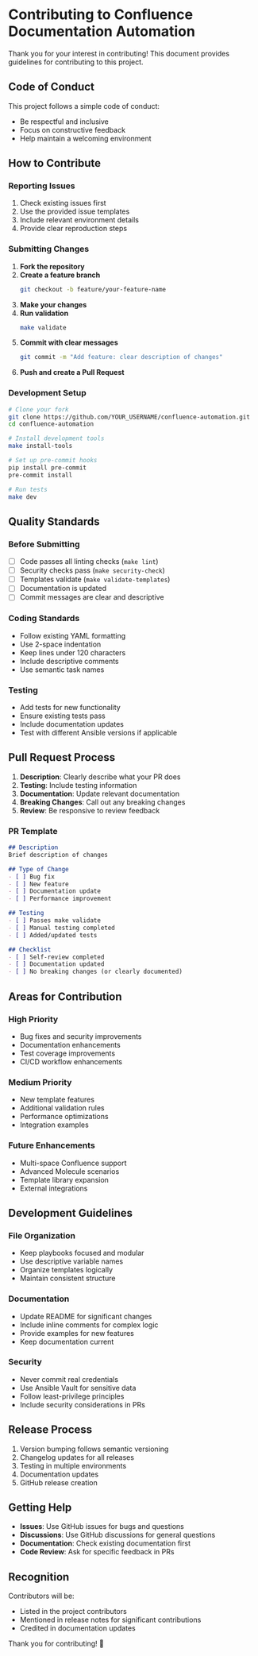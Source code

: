 # Contributing to Confluence Documentation Automation

Thank you for your interest in contributing! This document provides guidelines for contributing to this project.

## Code of Conduct

This project follows a simple code of conduct:
- Be respectful and inclusive
- Focus on constructive feedback
- Help maintain a welcoming environment

## How to Contribute

### Reporting Issues

1. Check existing issues first
2. Use the provided issue templates
3. Include relevant environment details
4. Provide clear reproduction steps

### Submitting Changes

1. **Fork the repository**
2. **Create a feature branch**
   ```bash
   git checkout -b feature/your-feature-name
   ```
3. **Make your changes**
4. **Run validation**
   ```bash
   make validate
   ```
5. **Commit with clear messages**
   ```bash
   git commit -m "Add feature: clear description of changes"
   ```
6. **Push and create a Pull Request**

### Development Setup

```bash
# Clone your fork
git clone https://github.com/YOUR_USERNAME/confluence-automation.git
cd confluence-automation

# Install development tools
make install-tools

# Set up pre-commit hooks
pip install pre-commit
pre-commit install

# Run tests
make dev
```

## Quality Standards

### Before Submitting

- [ ] Code passes all linting checks (`make lint`)
- [ ] Security checks pass (`make security-check`)
- [ ] Templates validate (`make validate-templates`)
- [ ] Documentation is updated
- [ ] Commit messages are clear and descriptive

### Coding Standards

- Follow existing YAML formatting
- Use 2-space indentation
- Keep lines under 120 characters
- Include descriptive comments
- Use semantic task names

### Testing

- Add tests for new functionality
- Ensure existing tests pass
- Include documentation updates
- Test with different Ansible versions if applicable

## Pull Request Process

1. **Description**: Clearly describe what your PR does
2. **Testing**: Include testing information
3. **Documentation**: Update relevant documentation
4. **Breaking Changes**: Call out any breaking changes
5. **Review**: Be responsive to review feedback

### PR Template

```markdown
## Description
Brief description of changes

## Type of Change
- [ ] Bug fix
- [ ] New feature
- [ ] Documentation update
- [ ] Performance improvement

## Testing
- [ ] Passes make validate
- [ ] Manual testing completed
- [ ] Added/updated tests

## Checklist
- [ ] Self-review completed
- [ ] Documentation updated
- [ ] No breaking changes (or clearly documented)
```

## Areas for Contribution

### High Priority
- Bug fixes and security improvements
- Documentation enhancements
- Test coverage improvements
- CI/CD workflow enhancements

### Medium Priority
- New template features
- Additional validation rules
- Performance optimizations
- Integration examples

### Future Enhancements
- Multi-space Confluence support
- Advanced Molecule scenarios
- Template library expansion
- External integrations

## Development Guidelines

### File Organization
- Keep playbooks focused and modular
- Use descriptive variable names
- Organize templates logically
- Maintain consistent structure

### Documentation
- Update README for significant changes
- Include inline comments for complex logic
- Provide examples for new features
- Keep documentation current

### Security
- Never commit real credentials
- Use Ansible Vault for sensitive data
- Follow least-privilege principles
- Include security considerations in PRs

## Release Process

1. Version bumping follows semantic versioning
2. Changelog updates for all releases
3. Testing in multiple environments
4. Documentation updates
5. GitHub release creation

## Getting Help

- **Issues**: Use GitHub issues for bugs and questions
- **Discussions**: Use GitHub discussions for general questions
- **Documentation**: Check existing documentation first
- **Code Review**: Ask for specific feedback in PRs

## Recognition

Contributors will be:
- Listed in the project contributors
- Mentioned in release notes for significant contributions
- Credited in documentation updates

Thank you for contributing! 🎉
